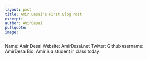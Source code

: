 ```yaml
---
layout: post
title: Amir Desai's First Blog Post
excerpt: 
author: AmirDesai
pullquote: 
image:
---
```



Name: Amir Desai
Website: AmirDesai.net
Twitter:
Github username: AmirDesai
Bio: Amir is a student in class today.
